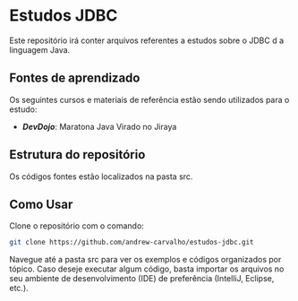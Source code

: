 # Estudos JDBC
Este repositório irá conter arquivos referentes a estudos sobre o JDBC d a linguagem Java.

## Fontes de aprendizado
Os seguintes cursos e materiais de referência estão sendo utilizados para o estudo:
- ***DevDojo***: Maratona Java Virado no Jiraya

## Estrutura do repositório
Os códigos fontes estão localizados na pasta src.

## Como Usar
Clone o repositório com o comando:
```bash
git clone https://github.com/andrew-carvalho/estudos-jdbc.git 
```
Navegue até a pasta src para ver os exemplos e códigos organizados por tópico.
Caso deseje executar algum código, basta importar os arquivos no seu ambiente de desenvolvimento (IDE) de preferência (IntelliJ, Eclipse, etc.).